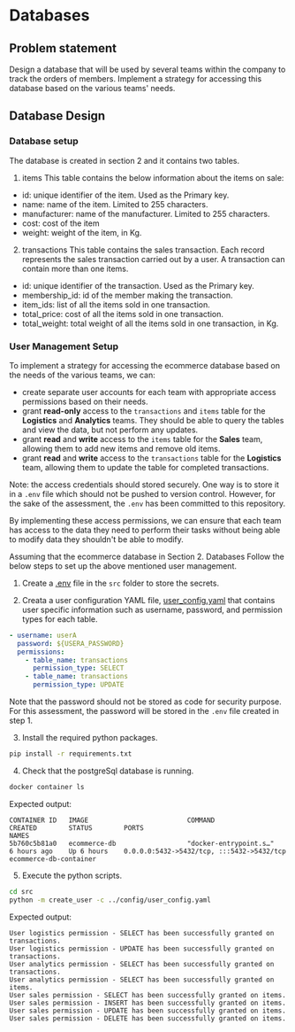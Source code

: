 # Databases

## Problem statement
Design a database that will be used by several teams within the company to track the orders of members. Implement a strategy for accessing this database based on the various teams' needs.

## Database Design

### Database setup
The database is created in section 2 and it contains two tables.
1. items
This table contains the below information about the items on sale:
- id: unique identifier of the item. Used as the Primary key.
- name: name of the item. Limited to 255 characters.
- manufacturer: name of the manufacturer. Limited to 255 characters.
- cost: cost of the item
- weight: weight of the item, in Kg.

2. transactions
This table contains the sales transaction. Each record represents the sales transaction carried out by a user. A transaction can contain more than one items.
- id: unique identifier of the transaction. Used as the Primary key.
- membership_id: id of the member making the transaction.
- item_ids: list of all the items sold in one transaction.
- total_price: cost of all the items sold in one transaction.
- total_weight: total weight of all the items sold in one transaction, in Kg.

### User Management Setup
To implement a strategy for accessing the ecommerce database based on the needs of the various teams, we can:
- create separate user accounts for each team with appropriate access permissions based on their needs.
- grant **read-only** access to the `transactions` and `items` table for the **Logistics** and **Analytics** teams. They should be able to query the tables and view the data, but not perform any updates.
- grant **read** and **write** access to the `items` table for the **Sales** team, allowing them to add new items and remove old items.
- grant **read** and **write** access to the `transactions` table for the **Logistics** team, allowing them to update the table for completed transactions.

Note: the access credentials should stored securely. One way is to store it in a `.env` file which should not be pushed to version control. However, for the sake of the assessment, the `.env` has been committed to this repository.

By implementing these access permissions, we can ensure that each team has access to the data they need to perform their tasks without being able to modify data they shouldn't be able to modify.

Assuming that the ecommerce database in Section 2. Databases
Follow the below steps to set up the above mentioned user management.

1. Create a [.env](/3_system_design/design_1/src/.env) file in the `src` folder to store the secrets.

2. Creata a user configuration YAML file, [user_config.yaml](/3_system_design/design_1/config/user_config.yaml) that contains user specific information such as username, password, and permission types for each table.
```yaml
- username: userA
  password: ${USERA_PASSWORD}
  permissions:
    - table_name: transactions
      permission_type: SELECT
    - table_name: transactions
      permission_type: UPDATE
```
Note that the password should not be stored as code for security purpose. For this assessment, the password will be stored in the `.env` file created in step 1.

3. Install the required python packages.
```bash
pip install -r requirements.txt 
```

4. Check that the postgreSql database is running.
```bash
docker container ls
```
Expected output:
```
CONTAINER ID   IMAGE                         COMMAND                  CREATED        STATUS        PORTS                                       NAMES
5b760c5b81a0   ecommerce-db                  "docker-entrypoint.s…"   6 hours ago    Up 6 hours    0.0.0.0:5432->5432/tcp, :::5432->5432/tcp   ecommerce-db-container
```

5. Execute the python scripts.
```bash
cd src
python -m create_user -c ../config/user_config.yaml
```

Expected output:
```
User logistics permission - SELECT has been successfully granted on transactions.
User logistics permission - UPDATE has been successfully granted on transactions.
User analytics permission - SELECT has been successfully granted on transactions.
User analytics permission - SELECT has been successfully granted on items.
User sales permission - SELECT has been successfully granted on items.
User sales permission - INSERT has been successfully granted on items.
User sales permission - UPDATE has been successfully granted on items.
User sales permission - DELETE has been successfully granted on items.
```